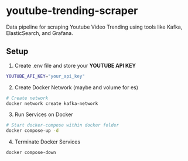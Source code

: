 # youtube-trending-scraper
Data pipeline for scraping Youtube Video Trending using tools like Kafka, ElasticSearch, and Grafana.

## Setup
1. Create .env file and store your **YOUTUBE API KEY**
```bash
YOUTUBE_API_KEY="your_api_key"
```
2. Create Docker Network (maybe and volume for es)
```bash
# Create network
docker network create kafka-network
```

3. Run Services on Docker
```bash
# Start docker-compose within docker folder
docker compose-up -d
```

4. Terminate Docker Services
```bash
docker compose-down
```